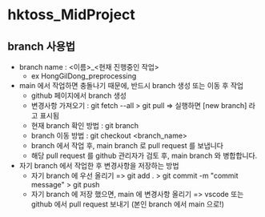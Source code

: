# hktoss_MidProject

## branch 사용법
* branch name : <이름>_<현재 진행중인 작업>
    * ex HongGilDong_preprocessing
* main 에서 작업하면 충돌나기 때문에, 반드시 branch 생성 또는 이동 후 작업
    * github 페이지에서 branch 생성
    * 변경사항 가져오기 : git fetch --all > git pull
    => 실행하면 [new branch] 라고 표시됨
    * 현재 branch 확인 방법 : git branch
    * branch 이동 방법 : git checkout <branch_name>
    * branch 에서 작업 후, main branch 로 pull request 를 보냅니다
    * 해당 pull request 를 github 관리자가 검토 후, main branch 와 병합합니다.
* 자기 branch 에서 작업한 후 변경사항을 저장하는 방법
    * 자기 branch 에 우선 올리기
    => git add . > git commit -m "commit message" > git push
    * 자기 branch 에 저장 했으면, main 에 변경사항 올리기
    => vscode 또는 github 에서 pull request 보내기 (본인 branch 에서 main 으로!)